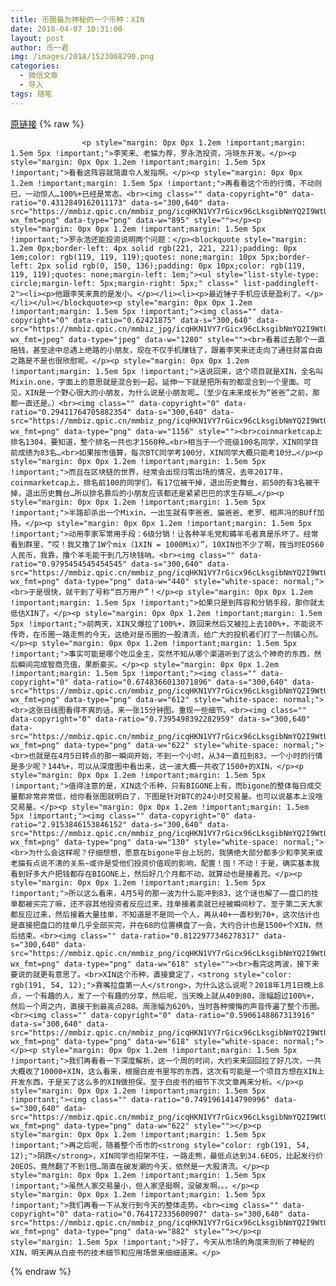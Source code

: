 ```yaml
---
title: 币圈最为神秘的一个币种：XIN
date: 2018-04-07 10:31:00
layout: post
author: 币一君
img: /images/2018/1523068290.png
categories:
  - 微信文章
  - 导入
tags: 随笔
---
```


[原链接](http://mp.weixin.qq.com/s?__biz=MzU4NjA0ODc0MQ==&amp;mid=2247484240&amp;idx=1&amp;sn=0048afc92b00d959df6594319b10f7fd&amp;chksm=fd8076dacaf7ffccb635da3ace2724aa990640d2b11878e2530d6da7419738451128c0903f12&amp;scene=27#wechat_redirect)
{% raw %}

                    

                    
                    
                    
                    <p style="margin: 0px 0px 1.2em !important;margin: 1.5em 5px !important;">李笑来、老猫力荐，罗永浩投资，冯晓东开发。</p><p style="margin: 0px 0px 1.2em !important;margin: 1.5em 5px !important;">看看这阵容就简直令人发指啊。</p><p style="margin: 0px 0px 1.2em !important;margin: 1.5em 5px !important;">再看看这个币的行情，不动则已，一动惊人…100%+已经是常态。<br><img class="" data-copyright="0" data-ratio="0.4312849162011173" data-s="300,640" data-src="https://mmbiz.qpic.cn/mmbiz_png/icqHKN1VY7rGicx96cLksgibNmYQ2I9WtUEd8v37wibxclibd7vNK9LW1UZyTCe3J8PwITfibW8ic47BOvfKX5gyx4NRg/640?wx_fmt=png" data-type="png" data-w="895" style=""></p><p style="margin: 0px 0px 1.2em !important;margin: 1.5em 5px !important;">罗永浩还能投资说明两个问题：</p><blockquote style="margin: 1.2em 0px;border-left: 4px solid rgb(221, 221, 221);padding: 0px 1em;color: rgb(119, 119, 119);quotes: none;margin: 10px 5px;border-left: 2px solid rgb(0, 150, 136);padding: 0px 10px;color: rgb(119, 119, 119);quotes: none;margin-left: 1em;"><ul style="list-style-type: circle;margin-left: 5px;margin-right: 5px;" class=" list-paddingleft-2"><li><p>他跟李笑来真的是发小。</p></li><li><p>最近锤子手机应该是盈利了。</p></li></ul></blockquote><p style="margin: 0px 0px 1.2em !important;margin: 1.5em 5px !important;"><img class="" data-copyright="0" data-ratio="0.62421875" data-s="300,640" data-src="https://mmbiz.qpic.cn/mmbiz_jpg/icqHKN1VY7rGicx96cLksgibNmYQ2I9WtUEkH9WnrKofekNLIMjJ90Tib1Z2CyQRdY5jzauibib6qAiczDFyAndBK6P6g/640?wx_fmt=jpeg" data-type="jpeg" data-w="1280" style=""><br>看着过去那个一直赔钱，甚至途中总遇上绝路的小朋友，现在不仅手机赚钱了，跟着李笑来还走向了通往财富自由之路是不是也很欣慰呢。</p><p style="margin: 0px 0px 1.2em !important;margin: 1.5em 5px !important;">话说回来，这个项目就是XIN，全名叫Mixin.one，字面上的意思就是混合到一起。延伸一下就是把所有的都混合到一个里面。可见，XIN是一个野心很大的小朋友，为什么说是小朋友呢…（至少在未来成长为“爸爸”之前，那都一直还是。）<br><img class="" data-copyright="0" data-ratio="0.29411764705882354" data-s="300,640" data-src="https://mmbiz.qpic.cn/mmbiz_png/icqHKN1VY7rGicx96cLksgibNmYQ2I9WtUEcaSo1iaQNhvrFxOxZeDtHO4VkeF4MXaTmcmIILcVibLtDrhicaT5ffTHQ/640?wx_fmt=png" data-type="png" data-w="1156" style=""><br>coinmarketcap上排名1304，要知道，整个排名一共也才1560种…<br>相当于一个班级100名同学，XIN同学目前成绩为83名…<br>如果按市值算，每次BTC同学考100分，XIN同学大概只能考10分…</p><p style="margin: 0px 0px 1.2em !important;margin: 1.5em 5px !important;">而且在区块链的世界，经常会出现归零出场的情况，去年2017年，coinmarketcap上，排名前100的同学们，有17位被干掉，退出历史舞台，前50的有3名被干掉，退出历史舞台…所以排名靠后的小朋友应该都还是紧紧巴巴的求生存嘛…</p><p style="margin: 0px 0px 1.2em !important;margin: 1.5em 5px !important;">半路却杀出一个Mixin，一出生就有李爸爸、猫爸爸、老罗、相声冯的BUff加持。</p><p style="margin: 0px 0px 1.2em !important;margin: 1.5em 5px !important;">动用李家军常用手段：6级分销！让各种羊毛党和薅羊毛者真是乐坏了。经常看到群里，“哎！我又撸了1W个mix（1XIN = 1000Mix）”，10XIN也不少了啊，按当时EOS60人民币，我靠，撸个羊毛能干到几万块钱呐。<br><img class="" data-ratio="0.9795454545454545" data-s="300,640" data-src="https://mmbiz.qpic.cn/mmbiz_png/icqHKN1VY7rGicx96cLksgibNmYQ2I9WtUEZia0iaqZO0eke7oHEgj6qdwnldACMecYR1icL4G25f3u56ib2W5dZkP4KQ/640?wx_fmt=png" data-type="png" data-w="440" style="white-space: normal;"><br>于是很快，就干到了号称“百万用户”！</p><p style="margin: 0px 0px 1.2em !important;margin: 1.5em 5px !important;">如果只是到阵容和分销手段，那你就太低估XIN了。</p><p style="margin: 0px 0px 1.2em !important;margin: 1.5em 5px !important;">前两天，XIN又爆拉了100%+，跌回来然后又被拉上去100%+，不能说不传奇，在币圈一路走熊的今天，这绝对是币圈的一股清流，给广大的投机者们打了一剂镇心剂。</p><p style="margin: 0px 0px 1.2em !important;margin: 1.5em 5px !important;">事实可能是哪个吃瓜金主，突然不知从哪个渠道听到了这么个神奇的东西，然后瞬间完成智商充值，果断豪买。</p><p style="margin: 0px 0px 1.2em !important;margin: 1.5em 5px !important;"><img class="" data-copyright="0" data-ratio="0.6748366013071896" data-s="300,640" data-src="https://mmbiz.qpic.cn/mmbiz_png/icqHKN1VY7rGicx96cLksgibNmYQ2I9WtUEibempeL2hFMmuAEicetibwMn9p0jCDyZibGSlGL9Bt1xusyMZKlp1m8oGg/640?wx_fmt=png" data-type="png" data-w="612" style="white-space: normal;"><br>这张日线图看得不爽的话，来一张15分钟图。重现一些细节。<br><img class="" data-copyright="0" data-ratio="0.7395498392282959" data-s="300,640" data-src="https://mmbiz.qpic.cn/mmbiz_png/icqHKN1VY7rGicx96cLksgibNmYQ2I9WtUEVbEmdSwyly1IxJJ10kkBJoaBj40tbJGJZBwWZuZ4ZZChdZLHR26bXg/640?wx_fmt=png" data-type="png" data-w="622" style="white-space: normal;"><br>也就是在4月5日转点的那一瞬间开始，不到一个小时，从34一直拉到83，一个小时的行情是多少呢？144%+，可以从深度图中看出来，这一波大概一共收了1500+的XIN，</p><p style="margin: 0px 0px 1.2em !important;margin: 1.5em 5px !important;">值得注意的是，XIN这个币种，只有BIGONE上有，而bigone的整体每日成交量都非常非常低，给你看张图就明白了，下图是针对BTC的24小时交易量。也可以说基本上没啥交易量。</p><p style="margin: 0px 0px 1.2em !important;margin: 1.5em 5px !important;"><img class="" data-copyright="0" data-ratio="2.9153846153846152" data-s="300,640" data-src="https://mmbiz.qpic.cn/mmbiz_png/icqHKN1VY7rGicx96cLksgibNmYQ2I9WtUEfN5xibqUJicAicpZIauzkbCib2bWoSX5kbu0ia1y9eiaWDyYuChHb3Pkwy6g/640?wx_fmt=png" data-type="png" data-w="130" style="white-space: normal;"><br>为什么会这样呢？仔细想想，愿意在bigone平台上玩的，我猜绝大部分都多少和李笑来或老猫有点说不清的关系~或许是受他们投资价值观的影响，配置！囤！不动！于是，确实基本我看到好多大户把钱都存在BIGONE上，然后好几个月都不动，就算动也是接着充。</p><p style="margin: 0px 0px 1.2em !important;margin: 1.5em 5px !important;">所以这么看来，4月5号的那一波为什么能冲到83，这个谜也解了——盘口的挂单都被买完了嘛，还不容其他投资者反应过来，挂单接着卖就已经被瞬间秒了。至于第二天大家都反应过来，然后接着大量挂单，不知道是不是同一个人，再从40+一直秒到70+，这次估计也是直接把盘口的挂单几乎全部买完，并在68的位置横盘了一会，大约合计也是1500+个XIN，然后结束。<br><img class="" data-ratio="0.8122977346278317" data-s="300,640" data-src="https://mmbiz.qpic.cn/mmbiz_png/icqHKN1VY7rGicx96cLksgibNmYQ2I9WtUEVq38TryLLBUeeuJMWnoo1JibwJXgvmLM2ibqDrnyOnyaUmzZyDfMw2XA/640?wx_fmt=png" data-type="png" data-w="618" style=""><br>看完这两波，接下来要说的就更有意思了。<br>XIN这个币种，直接奠定了，<strong style="color: rgb(191, 54, 12);">靠嘴拉盘第一人</strong>，为什么这么说呢？2018年1月1日晚上8点，一个有趣的人，发了一个有趣的分享，然后呢，当天晚上就从40到80，涨幅超过100%+，然后一个周之内，直接干到最高点288。周涨幅为620%，当时各种懊悔的声音传遍了整个币圈。<br><img class="" data-copyright="0" data-ratio="0.5906148867313916" data-s="300,640" data-src="https://mmbiz.qpic.cn/mmbiz_png/icqHKN1VY7rGicx96cLksgibNmYQ2I9WtUEDT57VOmqurryQYsDL3Lc8ubT5AiaQHsNTuflaicbTqSPTyL6EQypqPAQ/640?wx_fmt=png" data-type="png" data-w="618" style="white-space: normal;"></p><p style="margin: 0px 0px 1.2em !important;margin: 1.5em 5px !important;">我们再看看一下深度解析，这一个周的时间，大约来来回回拉了好几次，一共大概收了10000+XIN，这么看来，根据白皮书里写的东西，这次有可能是一个项目方想在XIN上开发东西，于是买了这么多的XIN做担保。至于白皮书的细节下次文章再来分析。</p><p style="margin: 0px 0px 1.2em !important;margin: 1.5em 5px !important;"><img class="" data-ratio="0.7491961414790996" data-s="300,640" data-src="https://mmbiz.qpic.cn/mmbiz_png/icqHKN1VY7rGicx96cLksgibNmYQ2I9WtUEPoDo78GoI3hQmG69rlO5U8bZont1jyBLW4XQicBuro4WE4Ioiaic3FiaWg/640?wx_fmt=png" data-type="png" data-w="622" style=""></p><p style="margin: 0px 0px 1.2em !important;margin: 1.5em 5px !important;">再之后呢，随着整个币市的<strong style="color: rgb(191, 54, 12);">阴跌</strong>，XIN同学也招架不住，一路走熊，最低点达到34.6EOS，比起发行价20EOS，竟然翻了不到1倍…简直在破发潮的今天，依然是一大股清流。</p><p style="margin: 0px 0px 1.2em !important;margin: 1.5em 5px !important;">虽然人家交易量小，但人家坚挺啊，没破发啊。。。</p><p style="margin: 0px 0px 1.2em !important;margin: 1.5em 5px !important;">我们再看一下从发行到今天的整体走势。<br><img class="" data-copyright="0" data-ratio="0.764172335600907" data-s="300,640" data-src="https://mmbiz.qpic.cn/mmbiz_png/icqHKN1VY7rGicx96cLksgibNmYQ2I9WtUE2jfuEuibNFVT1r95uPpsPcGicia5cQFlib4MMe3DfkrM0FR1tXpyz71icLw/640?wx_fmt=png" data-type="png" data-w="882" style=""></p><p style="margin: 1.5em 5px !important;">好了，今天从市场的角度来剖析了神秘的XIN，明天再从白皮书的技术细节和应用场景来细细道来。</p>
                
{% endraw %}
